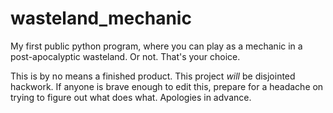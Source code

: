 # wasteland_mechanic
My first public python program, where you can play as a mechanic in a post-apocalyptic wasteland. Or not. That's your choice.

This is by no means a finished product. This project *will* be disjointed hackwork. If anyone is brave enough to edit this, prepare for a headache on trying to figure out what does what. Apologies in advance.
